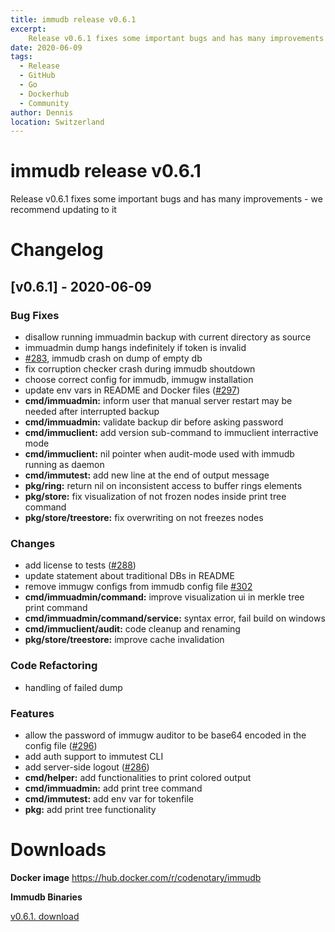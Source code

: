 ```yaml
---
title: immudb release v0.6.1
excerpt: 
    Release v0.6.1 fixes some important bugs and has many improvements - we recommend updating to it 
date: 2020-06-09
tags: 
  - Release
  - GitHub
  - Go
  - Dockerhub
  - Community
author: Dennis
location: Switzerland
---
```


# immudb release v0.6.1

Release v0.6.1 fixes some important bugs and has many improvements - we recommend updating to it

# Changelog

<a name="v0.6.1"></a>
## [v0.6.1] - 2020-06-09
### Bug Fixes
- disallow running immuadmin backup with current directory as source
- immuadmin dump hangs indefinitely if token is invalid
- [#283](https://github.com/codenotary/immudb/issues/283), immudb crash on dump of empty db
- fix corruption checker crash during immudb shoutdown
- choose correct config for immudb, immugw installation
- update env vars in README and Docker files ([#297](https://github.com/codenotary/immudb/issues/297))
- **cmd/immuadmin:** inform user that manual server restart may be needed after interrupted backup
- **cmd/immuadmin:** validate backup dir before asking password
- **cmd/immuclient:** add version sub-command to immuclient interractive mode
- **cmd/immuclient:** nil pointer when audit-mode used with immudb running as daemon
- **cmd/immutest:** add new line at the end of output message
- **pkg/ring:** return nil on inconsistent access to buffer rings elements
- **pkg/store:** fix visualization of not frozen nodes inside print tree command
- **pkg/store/treestore:** fix overwriting on not freezes nodes

### Changes
- add license to tests ([#288](https://github.com/codenotary/immudb/issues/288))
- update statement about traditional DBs in README
- remove immugw configs from immudb config file [#302](https://github.com/codenotary/immudb/issues/302)
- **cmd/immuadmin/command:** improve visualization ui in merkle tree print command
- **cmd/immuadmin/command/service:** syntax error, fail build on windows
- **cmd/immuclient/audit:** code cleanup and renaming
- **pkg/store/treestore:** improve cache invalidation

### Code Refactoring
- handling of failed dump

### Features
- allow the password of immugw auditor to be base64 encoded in the config file ([#296](https://github.com/codenotary/immudb/issues/296))
- add auth support to immutest CLI
- add server-side logout ([#286](https://github.com/codenotary/immudb/issues/286))
- **cmd/helper:** add functionalities to print colored output
- **cmd/immuadmin:** add print tree command
- **cmd/immutest:** add env var for tokenfile
- **pkg:** add print tree functionality

# Downloads

**Docker image**
https://hub.docker.com/r/codenotary/immudb

**Immudb Binaries**

[v0.6.1. download](https://github.com/codenotary/immudb/releases/tag/v0.6.1)
